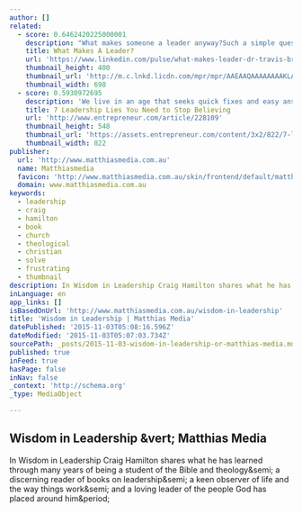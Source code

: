 ```yaml
---
author: []
related:
  - score: 0.6462420225000001
    description: "What makes someone a leader anyway?Such a simple question, and yet it continues to vex some of the best thinkers in business. We've written several books on leadership, and yet it's a rare thing to actually pause to define leadership.Let's start with what leadership is not...Leadership has nothing to do with seniority or one's position in the hierarchy of a company."
    title: What Makes A Leader?
    url: 'https://www.linkedin.com/pulse/what-makes-leader-dr-travis-bradberry'
    thumbnail_height: 400
    thumbnail_url: 'http://m.c.lnkd.licdn.com/mpr/mpr/AAEAAQAAAAAAAAKLAAAAJDhkM2Y3ZTVkLWJmMjAtNGEyNC1iMmJjLWE3NThlMTM1MmZmMQ.jpg'
    thumbnail_width: 698
  - score: 0.5930972695
    description: 'We live in an age that seeks quick fixes and easy answers. Sometimes leaders abdicate their thinking to others and accept "prevailing wisdom," which is often an oxymoron. I grew up, like most, accepting many things at face value.'
    title: 7 Leadership Lies You Need to Stop Believing
    url: 'http://www.entrepreneur.com/article/228109'
    thumbnail_height: 548
    thumbnail_url: 'https://assets.entrepreneur.com/content/3x2/822/7-leadership-lies-need-stop-believing.jpg'
    thumbnail_width: 822
publisher:
  url: 'http://www.matthiasmedia.com.au'
  name: Matthiasmedia
  favicon: 'http://www.matthiasmedia.com.au/skin/frontend/default/matthias/favicon.ico'
  domain: www.matthiasmedia.com.au
keywords:
  - leadership
  - craig
  - hamilton
  - book
  - church
  - theological
  - christian
  - solve
  - frustrating
  - thumbnail
description: In Wisdom in Leadership Craig Hamilton shares what he has learned through many years of being a student of the Bible and theology; a discerning reader of books on leadership; a keen observer of life and the way things work; and a loving leader of the people God has placed around him.
inLanguage: en
app_links: []
isBasedOnUrl: 'http://www.matthiasmedia.com.au/wisdom-in-leadership'
title: 'Wisdom in Leadership | Matthias Media'
datePublished: '2015-11-03T05:08:16.596Z'
dateModified: '2015-11-03T05:07:03.734Z'
sourcePath: _posts/2015-11-03-wisdom-in-leadership-or-matthias-media.md
published: true
inFeed: true
hasPage: false
inNav: false
_context: 'http://schema.org'
_type: MediaObject

---
```

<article style=""><h1>Wisdom in Leadership &amp;vert; Matthias Media</h1><p>In Wisdom in Leadership Craig Hamilton shares what he has learned through many years of being a student of the Bible and theology&amp;semi; a discerning reader of books on leadership&amp;semi; a keen observer of life and the way things work&amp;semi; and a loving leader of the people God has placed around him&amp;period;</p></article>